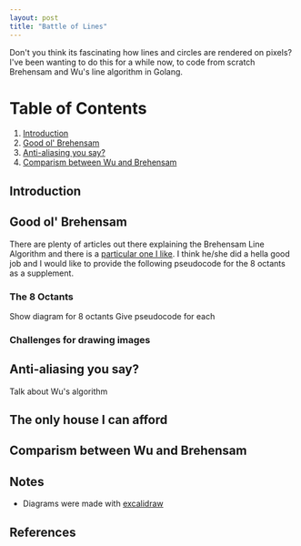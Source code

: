 ```yaml
---
layout: post
title: "Battle of Lines"
---
```


Don't you think its fascinating how lines and circles are rendered on pixels?
I've been wanting to do this for a while now, to code from scratch Brehensam and Wu's line algorithm in Golang.


# Table of Contents
1. [Introduction](#Introduction)
2. [Good ol' Brehensam](#Goodol'Brehensam)
3. [Anti-aliasing you say?](#third-example)
4. [Comparism between Wu and Brehensam](#fourth-examplehttpwwwfourthexamplecom)

## Introduction


## Good ol' Brehensam
There are plenty of articles out there explaining the Brehensam Line Algorithm and there is a [particular one I like](https://www.cs.helsinki.fi/group/goa/mallinnus/lines/bresenh.html). I think he/she did a hella good job and I would like to provide the following pseudocode for the 8 octants as a supplement.

### The 8 Octants
Show diagram for 8 octants
Give pseudocode for each

### Challenges for drawing images



## Anti-aliasing you say?

Talk about Wu's algorithm


## The only house I can afford


## Comparism between Wu and Brehensam


## Notes
- Diagrams were made with [excalidraw](https://excalidraw.com/)

## References